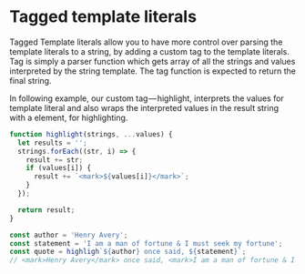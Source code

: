 # Tagged template literals

Tagged Template literals allow you to have more control over parsing the template literals to a string, by adding a custom tag to the template literals. Tag is simply a parser function which gets array of all the strings and values interpreted by the string template. The tag function is expected to return the final string.

In following example, our custom tag — highlight, interprets the values for template literal and also wraps the interpreted values in the result string with a element, for highlighting.
```js
function highlight(strings, ...values) {
  let results = '';
  strings.forEach((str, i) => {
    result += str;
    if (values[i]) {
      result += `<mark>${values[i]}</mark>`;
    }
  });

  return result;
}

const author = 'Henry Avery';
const statement = 'I am a man of fortune & I must seek my fortune';
const quote = highligh`${author} once said, ${statement}`;
// <mark>Henry Avery</mark> once said, <mark>I am a man of fortune & I must seek my fortune</mark>
```

